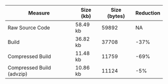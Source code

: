 | Measure | Size (kb) | Size (bytes) | Reduction |
| --- | --- | --- | --- |
| Raw Source Code | 58.49 kb | 59892 | NA |
| Build | 36.82 kb | 37708 | -37% |
| Compressed Build | 11.48 kb | 11759 | -69% |
| Compressed Build (advzip) | 10.86 kb | 11124 | -5% |

